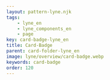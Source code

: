 ```yaml
---
layout: pattern-lyne.njk
tags: 
    - lyne_en
    - lyne_components_en
    - page
key: card-badge-lyne_en
title: Card-Badge
parent: card-folder-lyne_en
image: lyne/overview/card-badge.webp
keywords: card-badge
order: 120
---
```

